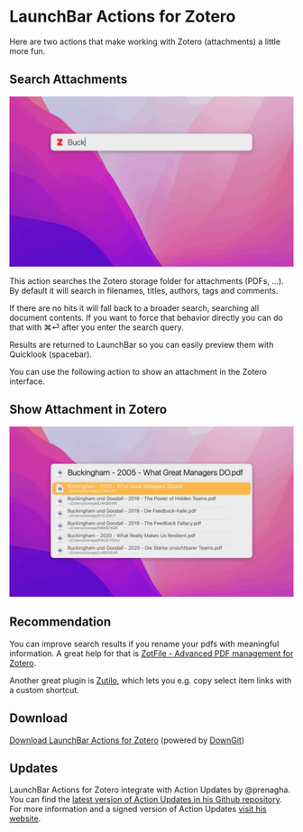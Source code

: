 # LaunchBar Actions for Zotero

Here are two actions that make working with Zotero (attachments) a little more fun. 

## Search Attachments

<img src="zotero_01.gif" width="720"/> 

This action searches the Zotero storage folder for attachments (PDFs, …). By default it will search in filenames, titles, authors, tags and comments. 

If there are no hits it will fall back to a broader search, searching all document contents. If you want to force that behavior directly you can do that with ⌘⏎ after you enter the search query.

Results are returned to LaunchBar so you can easily preview them with Quicklook (spacebar).

You can use the following action to show an attachment in the Zotero interface.

## Show Attachment in Zotero

<img src="zotero_02.gif" width="720"/> 


## Recommendation

You can improve search results if you rename your pdfs with meaningful information. A great help for that is [ZotFile - Advanced PDF management for Zotero](http://zotfile.com/).

Another great plugin is [Zutilo](https://github.com/wshanks/Zutilo#readme), which lets you e.g. copy select item links with a custom shortcut. 


## Download

[Download LaunchBar Actions for Zotero](https://minhaskamal.github.io/DownGit/#/home?url=https://github.com/Ptujec/LaunchBar/tree/master/Zotero-Actions) (powered by [DownGit](https://github.com/MinhasKamal/DownGit))

## Updates

LaunchBar Actions for Zotero integrate with Action Updates by @prenagha. You can find the [latest version of Action Updates in his Github repository](https://github.com/prenagha/launchbar). For more information and a signed version of Action Updates [visit his website](https://renaghan.com/launchbar/action-updates/).

